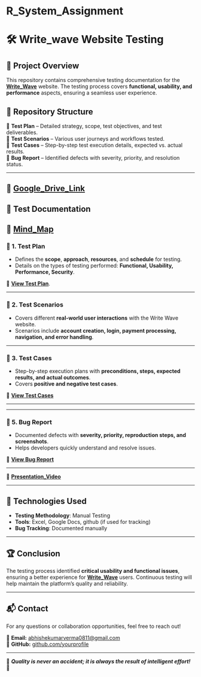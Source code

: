 # R_System_Assignment
# 🛠️ Write_wave Website Testing

## 📌 Project Overview  
This repository contains comprehensive testing documentation for the  **[Write_Wave](https://write-wave-gamma.vercel.app/)**   website. The testing process covers **functional, usability, and performance** aspects, ensuring a seamless user experience.  

## 📂 Repository Structure  
📁 **Test Plan** – Detailed strategy, scope, test objectives, and test deliverables.  
📁 **Test Scenarios** – Various user journeys and workflows tested.  
📁 **Test Cases** – Step-by-step test execution details, expected vs. actual results.  
📁 **Bug Report** – Identified defects with severity, priority, and resolution status.  

---
📄 **[Google_Drive_Link](https://drive.google.com/drive/folders/1cFjl8Sssi1LyuBRzbcd17osmKU0Hlt-b?usp=sharing)**  
---

## 📑 Test Documentation  
📄 **[Mind_Map](https://drive.google.com/file/d/1N92B8ruDruk7Hvlk7diRbJTFA90oNy8I/view?usp=sharing)**  
---
### 🔹 1. Test Plan  
- Defines the **scope**, **approach**, **resources**, and **schedule** for testing.  
- Details on the types of testing performed: **Functional, Usability, Performance, Security**.  

📄 **[View Test Plan](https://docs.google.com/document/d/1svBIsG9Ro8ShaUaCBGGzpRIxRFILHRUC/edit?usp=sharing&ouid=102088344208714563550&rtpof=true&sd=true)**. 

---

### 🔹 2. Test Scenarios  
- Covers different **real-world user interactions** with the Write Wave website.  
- Scenarios include **account creation, login, payment processing, navigation, and error handling**.  
 ---

### 🔹 3. Test Cases  
- Step-by-step execution plans with **preconditions, steps, expected results, and actual outcomes**.  
- Covers **positive and negative test cases**.  

📄 **[View Test Cases](https://docs.google.com/spreadsheets/d/1wzJfDbclDJbJDvlVlVRL-nT-y6XfpsfO1RPLXR42Yaw/edit?usp=sharing)**  

---
---

### 🔹 5. Bug Report  
- Documented defects with **severity, priority, reproduction steps, and screenshots**.  
- Helps developers quickly understand and resolve issues.  

📄 **[View Bug Report](https://docs.google.com/spreadsheets/d/1YedqmpsOsyaepb8yAmOM1Xu96xZwuXL4hW9aHkxzCIg/edit?usp=sharing)**  

---
📄 **[Presentation_Video](https://drive.google.com/file/d/1n6AmQ_RVoksY8uWixDB02oDnvsaLz5Pf/view?usp=sharing)**  

---

## 🚀 Technologies Used  
- **Testing Methodology**: Manual Testing  
- **Tools**: Excel, Google Docs, github (if used for tracking)  
- **Bug Tracking**: Documented manually  

---

## 🏆 Conclusion  
The testing process identified **critical usability and functional issues**, ensuring a better experience for **[Write_Wave](https://write-wave-gamma.vercel.app/)**  users. Continuous testing will help maintain the platform’s quality and reliability.  

---

## 📬 Contact  
For any questions or collaboration opportunities, feel free to reach out!  

📧 **Email:** abhishekumarverma0811@gmail.com  
🔗 **GitHub:** [github.com/yourprofile](https://github.com/theabhishekmauryaa)  

---

🎯 _**Quality is never an accident; it is always the result of intelligent effort!**_ 🚀
